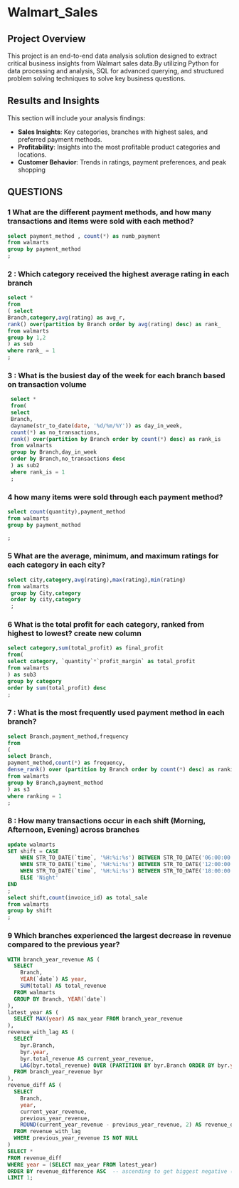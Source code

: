 # Walmart_Sales

## Project Overview

This project is an end-to-end data analysis solution designed to extract critical business insights from Walmart sales data.By utilizing Python for data processing and analysis, SQL for advanced querying, and structured problem solving techniques to solve key business questions.

## Results and Insights

This section will include your analysis findings:
- **Sales Insights**: Key categories, branches with highest sales, and preferred payment methods.
- **Profitability**: Insights into the most profitable product categories and locations.
- **Customer Behavior**: Trends in ratings, payment preferences, and peak shopping 

## QUESTIONS

### 1  What are the different payment methods, and how many transactions and items were sold with each method?

```sql
select payment_method , count(*) as numb_payment
from walmarts
group by payment_method
;
 ```

### 2 : Which category received the highest average rating in each branch

```sql
select *
from
( select
Branch,category,avg(rating) as avg_r,
rank() over(partition by Branch order by avg(rating) desc) as rank_
from walmarts
group by 1,2
) as sub
where rank_ = 1
;
```


### 3 : What is the busiest day of the week for each branch based on transaction volume
```sql
 select *
 from(
 select
 Branch,
 dayname(str_to_date(date, '%d/%m/%Y')) as day_in_week,
 count(*) as no_transactions,
 rank() over(partition by Branch order by count(*) desc) as rank_is
 from walmarts
 group by Branch,day_in_week
 order by Branch,no_transactions desc
 ) as sub2
 where rank_is = 1
 ;
```
 
### 4 how many items were sold through each payment method?
```sql
select count(quantity),payment_method
from walmarts
group by payment_method

;
```

### 5 What are the average, minimum, and maximum ratings for each category in each city?
```sql
select city,category,avg(rating),max(rating),min(rating)
from walmarts
 group by City,category
 order by city,category
 ;
 ```

 ### 6 What is the total profit for each category, ranked from highest to lowest?  create new column
 
 ```sql
select category,sum(total_profit) as final_profit
 from( 
 select category, `quantity`*`profit_margin` as total_profit
 from walmarts
 ) as sub3
group by category
order by sum(total_profit) desc
;
```

### 7 : What is the most frequently used payment method in each branch?
```sql
select Branch,payment_method,frequency
from 
(
select Branch,
payment_method,count(*) as frequency,
dense_rank() over (partition by Branch order by count(*) desc) as ranking
from walmarts
group by Branch,payment_method
) as s3
where ranking = 1
;
```

### 8 : How many transactions occur in each shift (Morning, Afternoon, Evening) across branches
```sql
update walmarts
SET shift = CASE
    WHEN STR_TO_DATE(`time`, '%H:%i:%s') BETWEEN STR_TO_DATE('06:00:00', '%H:%i:%s') AND STR_TO_DATE('11:59:59', '%H:%i:%s') THEN 'Morning'
    WHEN STR_TO_DATE(`time`, '%H:%i:%s') BETWEEN STR_TO_DATE('12:00:00', '%H:%i:%s') AND STR_TO_DATE('17:59:59', '%H:%i:%s') THEN 'Afternoon'
    WHEN STR_TO_DATE(`time`, '%H:%i:%s') BETWEEN STR_TO_DATE('18:00:00', '%H:%i:%s') AND STR_TO_DATE('23:59:59', '%H:%i:%s') THEN 'Evening'
    ELSE 'Night'
END
;
select shift,count(invoice_id) as total_sale
from walmarts
group by shift
;
```

### 9 Which branches experienced the largest decrease in revenue compared to the previous year?
```sql
WITH branch_year_revenue AS (
  SELECT
    Branch,
    YEAR(`date`) AS year,
    SUM(total) AS total_revenue
  FROM walmarts
  GROUP BY Branch, YEAR(`date`)
),
latest_year AS (
  SELECT MAX(year) AS max_year FROM branch_year_revenue
),
revenue_with_lag AS (
  SELECT
    byr.Branch,
    byr.year,
    byr.total_revenue AS current_year_revenue,
    LAG(byr.total_revenue) OVER (PARTITION BY byr.Branch ORDER BY byr.year) AS previous_year_revenue
  FROM branch_year_revenue byr
),
revenue_diff AS (
  SELECT
    Branch,
    year,
    current_year_revenue,
    previous_year_revenue,
    ROUND(current_year_revenue - previous_year_revenue, 2) AS revenue_difference
  FROM revenue_with_lag
  WHERE previous_year_revenue IS NOT NULL
)
SELECT *
FROM revenue_diff
WHERE year = (SELECT max_year FROM latest_year)
ORDER BY revenue_difference ASC  -- ascending to get biggest negative (max decrease)
LIMIT 1;
```
